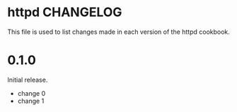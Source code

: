 # httpd CHANGELOG

This file is used to list changes made in each version of the httpd cookbook.

# 0.1.0

Initial release.

- change 0
- change 1

